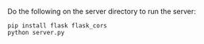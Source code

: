 Do the following on the server directory to run the server:

```
pip install flask flask_cors
python server.py
```
